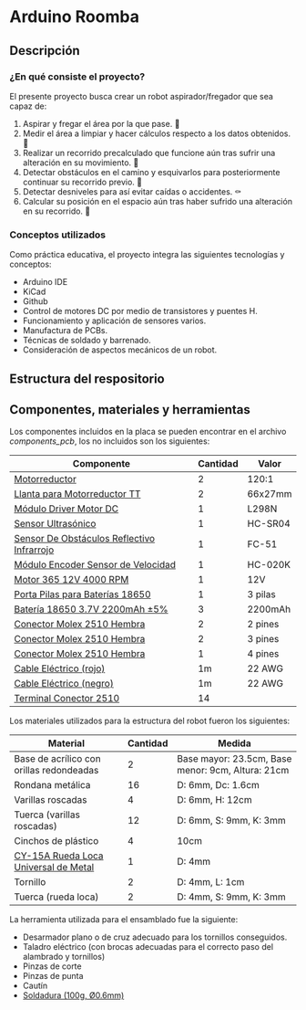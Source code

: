 # Arduino Roomba

## Descripción
### ¿En qué consiste el proyecto?
El presente proyecto busca crear un robot aspirador/fregador que sea capaz de:
1. Aspirar y fregar el área por la que pase. 🧽
2. Medir el área a limpiar y hacer cálculos respecto a los datos obtenidos. 📐
3. Realizar un recorrido precalculado que funcione aún tras sufrir una alteración en su movimiento. 🐢
4. Detectar obstáculos en el camino y esquivarlos para posteriormente continuar su recorrido previo. 🚗
5. Detectar desniveles para así evitar caídas o accidentes. ⚰
6. Calcular su posición en el espacio aún tras haber sufrido una alteración en su recorrido. 🚩

### Conceptos utilizados
Como práctica educativa, el proyecto integra las siguientes tecnologías y conceptos:
* Arduino IDE
* KiCad
* Github
* Control de motores DC por medio de transistores y puentes H.
* Funcionamiento y aplicación de sensores varios.
* Manufactura de PCBs.
* Técnicas de soldado y barrenado.
* Consideración de aspectos mecánicos de un robot.

## Estructura del respositorio

## Componentes, materiales y herramientas
Los componentes incluidos en la placa se pueden encontrar en el archivo *components_pcb*, los no incluidos son los siguientes:

| Componente | Cantidad | Valor |
| -------- | -------- | -------- |
| [Motorreductor](https://uelectronics.com/producto/l298n-modulo-driver-motor-a-pasos/) | 2 | 120:1 |
| [Llanta para Motorreductor TT](https://uelectronics.com/producto/llanta-para-motorreductor-tt-de-66x27mm/) | 2 | 66x27mm |
| [Módulo Driver Motor DC](https://uelectronics.com/producto/l298n-modulo-driver-motor-a-pasos/) | 1 | L298N |
| [Sensor Ultrasónico](https://uelectronics.com/producto/sensor-ultrasonico-hc-sr04/) | 1 | HC-SR04 |
| [Sensor De Obstáculos Reflectivo Infrarrojo](https://uelectronics.com/producto/fc-51-sensor-de-obstaculos-reflectivo-infrarojo/) | 1 | FC-51 |
| [Módulo Encoder Sensor de Velocidad](https://uelectronics.com/producto/hc-020k-modulo-encoder-sensor-de-velocidad-b83609/) | 1 | HC-020K |
| [Motor 365 12V 4000 RPM](https://uelectronics.com/producto/motor-365-12v-4000-rpm/) | 1 | 12V |
| [Porta Pilas para Baterías 18650](https://uelectronics.com/producto/porta-pila-para-baterias-18650/) | 1 | 3 pilas |
| [Batería 18650 3.7V 2200mAh ±5%](https://uelectronics.com/producto/bateria-18650-3-7v-2200mah/) | 3 | 2200mAh |
| [Conector Molex 2510 Hembra](https://uelectronics.com/producto/conector-molex-2510-hembra-diferentes-pines/) | 2 | 2 pines |
| [Conector Molex 2510 Hembra](https://uelectronics.com/producto/conector-molex-2510-hembra-diferentes-pines/) | 2 | 3 pines |
| [Conector Molex 2510 Hembra](https://uelectronics.com/producto/conector-molex-2510-hembra-diferentes-pines/) | 1 | 4 pines |
| [Cable Eléctrico (rojo)](https://uelectronics.com/producto/cable-electrico-calibre-22-awg-1-metro-diferentes-colores/) | 1m | 22 AWG |
| [Cable Eléctrico (negro)](https://uelectronics.com/producto/cable-electrico-calibre-22-awg-1-metro-diferentes-colores/) | 1m | 22 AWG |
| [Terminal Conector 2510](https://uelectronics.com/producto/terminal-conector-2510/) | 14 |  |

Los materiales utilizados para la estructura del robot fueron los siguientes:

| Material | Cantidad | Medida |
| -------- | -------- | -------- |
| Base de acrílico con orillas redondeadas| 2 | Base mayor: 23.5cm, Base menor: 9cm, Altura: 21cm |
| Rondana metálica | 16 | D: 6mm, Dc: 1.6cm |
| Varillas roscadas | 4 | D: 6mm, H: 12cm |
| Tuerca (varillas roscadas) | 12 | D: 6mm, S: 9mm, K: 3mm |
| Cinchos de plástico | 4 | 10cm |
| [CY-15A Rueda Loca Universal de Metal](https://uelectronics.com/producto/cy-15a-rueda-loca-universal-de-metal/) | 1 | D: 4mm |
| Tornillo | 2 | D: 4mm, L: 1cm |
| Tuerca (rueda loca) | 2 | D: 4mm, S: 9mm, K: 3mm |

La herramienta utilizada para el ensamblado fue la siguiente:
* Desarmador plano o de cruz adecuado para los tornillos conseguidos.
* Taladro eléctrico (con brocas adecuadas para el correcto paso del alambrado y tornillos)
* Pinzas de corte
* Pinzas de punta
* Cautín
* [Soldadura (100g, Ø0.6mm)](https://uelectronics.com/producto/rollo-de-soldadura-estano-con-100-500g-y-o0-6-0-8mm/)
